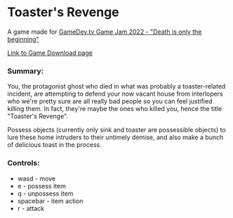 # Toaster's Revenge
A game made for <a href="https://itch.io/jam/gamedevtv-jam-2022">GameDev.tv Game Jam 2022 - "Death is only the beginning"</a>

<a href="https://tinyfemalehuman.itch.io/toasters-revenge">Link to Game Download page</a>

### Summary: 

You, the protagonist ghost who died in what was probably a toaster-related incident, are attempting to defend your now vacant house from interlopers who we're pretty sure are all really bad people so you can feel justified killing them. In fact, they're maybe the ones who killed you, hence the title "Toaster's Revenge". 

Possess objects (currently only sink and toaster are possessible objects) to lure these home intruders to their untimely demise, and also make a bunch of delicious toast in the process. 

### Controls: 
<ul>
<li>wasd - move</li>
<li>e - possess item</li>
<li>q - unpossess item</li>
<li>spacebar - item action</li>
<li>r - attack</li>
</ul>

